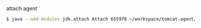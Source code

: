 attach agent
```bash
$ java --add-modules jdk.attach Attach 655978 ~/workspace/tomcat-agent/target/agent.jar
```
